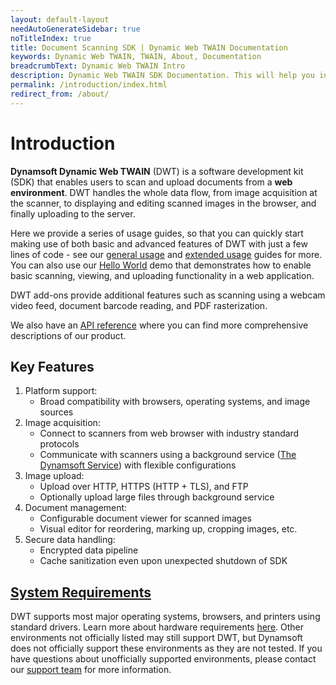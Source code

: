 ```yaml
---
layout: default-layout
needAutoGenerateSidebar: true
noTitleIndex: true
title: Document Scanning SDK | Dynamic Web TWAIN Documentation
keywords: Dynamic Web TWAIN, TWAIN, About, Documentation
breadcrumbText: Dynamic Web TWAIN Intro
description: Dynamic Web TWAIN SDK Documentation. This will help you integrate document scanning into your app, no matter whether you are building a workflow from scratch or optimizing an existing workflow.
permalink: /introduction/index.html
redirect_from: /about/
---
```


<!-- Preamble
Explain how we achieve highest hardware compatibility
Customize or ajust to fit specific devices
Explain how we achieve Cross-Platform Cross-Browser Compatibility
The design of a browser-independent service which is made available on different operating systems
Localhost, LAN host or remote host usage of the service
Clarify the intention of the built-in viewer
A way to interact with document images and call upon the service for simple document management
Illustrate the reason for the image management features
Simple image editing / decoding /encoding /uploading allows for a business solution to be created without involving another vendor's product
Lastly, present extendable capabilities
Dynamsoft offers other image processing modules that can be integrated to offer more capabilities such as barcode reading, text recognition and more


- Give introduction on purpose and functions of product
  - Key point 1: Utilize physical scanners in browsers for document acquisition
  - Key point 2: Built-in viewer & simple document management
  - Clarify the intention of the built-in viewer
- Adherence to industry standards
- Customizable for specific devices
- Quick overview on platform support and web framework support
- Broad hardware compatibility, cross-platform, cross-browser
- Justify inclusion of image viewer image management features
  - Bundle commonly used tools together within same SDK
- Pros of Dynamsoft Service
  - Allows for easy cross platform capabilities, flexible usage of network scanners
  - Local host, over LAN, or remote connection to web app
  - Carry out some background processing outside of the web application for higher performance
- Synergize with other Dynamsoft products (link) -->

# Introduction

**Dynamsoft Dynamic Web TWAIN** (DWT) is a software development kit (SDK) that enables users to scan and upload documents from a **web environment**. DWT handles the whole data flow, from image acquisition at the scanner, to displaying and editing scanned images in the browser, and finally uploading to the server.

Here we provide a series of usage guides, so that you can quickly start making use of both basic and advanced features of DWT with just a few lines of code - see our [general usage]({{site.general-usage}}index.html) and [extended usage]({{site.extended-usage}}index.html) guides for more. You can also use our [Hello World]({{site.hello-world}}index.html) demo that demonstrates how to enable basic scanning, viewing, and uploading functionality in a web application.

DWT add-ons provide additional features such as scanning using a webcam video feed, document barcode reading, and PDF rasterization. <!-- You can learn more about add-ons and licensing [here](../add-ons/). -->

We also have an<!-- [knowledge base](../knowledge-base/) --> [API reference]({{site.api}}index.html) where you can find more comprehensive descriptions of our product.

## Key Features

1. Platform support:
    - Broad compatibility with browsers, operating systems, and image sources
2. Image acquisition:
    - Connect to scanners from web browser with industry standard protocols
    - Communicate with scanners using a background service ([The Dynamsoft Service]({{site.faq}}what-does-dynamsoft-service-do-on-end-user-machine.html)) with flexible configurations
3. Image upload:
    - Upload over HTTP, HTTPS (HTTP + TLS), and FTP
    - Optionally upload large files through background service
4. Document management:
    - Configurable document viewer for scanned images
    - Visual editor for reordering, marking up, cropping images, etc.
5. Secure data handling:
    - Encrypted data pipeline <!-- is data encrypted in in motion and at rest? -->
    - Cache sanitization even upon unexpected shutdown of SDK

## [System Requirements]({{site.introduction}}system-requirements.html)
DWT supports most major operating systems, browsers, and printers using standard drivers. Learn more about hardware requirements [here]({{site.introduction}}imaging-hardware.html). Other environments not officially listed may still support DWT, but Dynamsoft does not officially support these environments as they are not tested. If you have questions about unofficially supported environments, please contact our [support team]({{site.about}}getsupport.html) for more information.


<!--
| **Supported Operating Systems**                 | **Supported Browsers**                                                      | **Supported Image Source Drivers**  | **Supported Web Frameworks**  |
| ------------------------------------------------ | ---------------------------------------------------------------------------- | ------------------------------------ | ------------------------------ |
| - Windows <br> - Linux<br> - MacOS<br> - Android | - Firefox<br>- Chrome<br>- Safari<br>- Microsoft Edge<br>- Internet Explorer | - TWAIN<br>- ICA<br>- SANE<br>- eSCL | - Angular<br> - React<br>- Vue<br> - etc. |

<br/>
<link rel="stylesheet" href="https://www.dynamsoft.com/webres/wwwroot/css/dwt/features.css" />
<div class="dwt-features">
    <main>
        <table class="support-table mt80">
            <thead>
                <tr>
                    <th>Supported Client-Side OS</th>
                    <th>Technology</th>
                    <th colspan="4" class="hide-md hide-sm">Supported Client-Side Browsers</th>
                    <th class="show-md show-sm">Supported Client-Side Browsers</th>
                    <th>Supported Frameworks</th>
                    <th>
                        Supported Server-Side OS
                    </th>
                </tr>
            </thead>
            <tbody>
                <tr>
                    <td>
                        <p class="f16">Windows 7 or later; <br> 32-bit and 64-bit</p>
                    </td>
                    <td>
                        <ul class="tags">
                            <li><p>eSCL</p></li>
                            <li><p>TWAIN</p></li>
                            <li><p>WIA</p></li>
                        </ul>
                        <p>HTML5 & ActiveX;</p>
                    </td>
                    <td class="show-md show-sm">
                        <p>Firefox v68+</p>
                        <p>Chrome v68+</p>
                        <p>IE 9+</p>
                        <p>Microsoft Edge</p>
                    </td>
                    <td class="hide-md hide-sm">
                        <i class="firefox"></i>
                        <p>Firefox v68+</p>
                    </td>
                    <td class="hide-md hide-sm">
                        <i class="chrome"></i>
                        <p>Chrome v68+</p>
                    </td>
                    <td class="hide-md hide-sm">
                        <i class="ie"></i>
                        <p>IE 9+</p>
                    </td>
                    <td class="hide-md hide-sm">
                        <i class="edge"></i>
                        <p>Microsoft Edge</p>
                    </td>
                    <td rowspan="5" style="border: 1px solid #707070;vertical-align: top;border-right: 0;">
                        <p>Works with all common JavaScript frameworks, like <a href="https://github.com/dynamsoft-dwt/vue-document-scan-load-readBarcode" target="_blank" class="orangeLink">Vue.js</a>, <a href="https://github.com/Dynamsoft/web-twain-angular-cli-application" target="_blank" class="orangeLink">Angular</a>, <a href="https://github.com/Dynamsoft/web-twain-react-advanced" target="_blank" class="orangeLink">React</a>, as well as Vanilla (plain) JavaScript</p>
                        <p>
                            <i class="vue"></i>
                            <i class="angular"></i>
                            <i class="react"></i>
                        </p>
                    </td>
                    <td rowspan="5" style="border: 1px solid #707070;vertical-align:top;">
                        <p>All, including</p>
                        <p>
                            <i class="windows"></i>
                            <i class="linux"></i>
                            <i class="macos"></i>
                        </p>
                    </td>
                </tr>
                <tr>
                    <td>
                        <p class="f16">
                            x86-64, ARM64 <br>
                            <a class="orangeLink" href="https://www.dynamsoft.com/web-twain/features/scan-documents-mac-browsers/">Mac</a> OS X 10.6.8+
                        </p>
                    </td>
                    <td>
                        <p class="detail">
                            </p><ul class="tags">
                                <li><p>eSCL</p></li>
                                <li><p>TWAIN</p></li>
                                <li><p>ICA</p></li>
                            </ul>
                            HTML5;
                        <p></p>
                    </td>
                    <td class="show-md show-sm">
                        <p>Firefox v68+</p>
                        <p>Chrome v68+</p>
                        <p>Safari v7+</p>
                    </td>
                    <td class="hide-md hide-sm">
                        <i class="firefox"></i>
                        <p>Firefox v68+</p>
                    </td>
                    <td class="hide-md hide-sm">
                        <i class="chrome"></i>
                        <p>Chrome v68+</p>
                    </td>
                    <td class="hide-md hide-sm">
                        <i class="safari"></i>
                        <p>Safari v7+</p>
                    </td>
                    <td class="hide-md hide-sm"></td>
                </tr>
                <tr>
                    <td>
                        <p class="f16">
                            <a class="orangeLink" href="https://www.dynamsoft.com/web-twain/features/web-document-scanning-sdk-linux/">Linux</a>
                            x64, <a class="orangeLink" href="https://www.dynamsoft.com/web-twain/arm-64/" target="_blank">ARM64</a>, MIPS Ubuntu 12.0.4+, Debian 8+, Fedora 24+, 64-bit
                        </p>
                    </td>
                    <td>
                        <p class="detail">
                            </p><ul class="tags grid-2">
                                <li><p>eSCL</p></li>
                                <li><p>SANE</p></li>
                            </ul>
                            HTML5;
                        <p></p>
                    </td>
                    <td class="show-md show-sm">
                        <p>Firefox v68+</p>
                        <p>Chrome v68+</p>
                    </td>
                    <td class="hide-md hide-sm">
                        <i class="firefox"></i>
                        <p>Firefox v68+</p>
                    </td>
                    <td class="hide-md hide-sm">
                        <i class="chrome"></i>
                        <p>Chrome v68+</p>
                    </td>
                    <td class="hide-md hide-sm"></td>
                    <td class="hide-md hide-sm"></td>
                </tr>
                <tr class="f16">
                    <td>
                        <p>Android 8+</p>
                    </td>
                    <td>
                        <p class="detail">
                            </p><ul class="tags">
                                <li><p>eSCL</p></li>
                            </ul>
                            HTML5;
                        <p></p>
                    </td>
                    <td class="show-md show-sm">
                        <p>Firefox v68+</p>
                        <p>Chrome v68+</p>
                    </td>
                    <td class="hide-md hide-sm">
                        <i class="firefox"></i>
                        <p>Firefox v68+</p>
                    </td>
                    <td class="hide-md hide-sm">
                        <i class="chrome"></i>
                        <p>Chrome v68+</p>
                    </td>
                    <td class="hide-md hide-sm"></td>
                    <td class="hide-md hide-sm"></td>
                </tr>
            </tbody>
        </table>
    </main>
</div>
-->